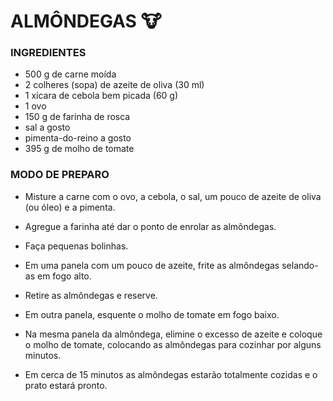# ALMÔNDEGAS :cow:

### INGREDIENTES
 - 500 g de carne moída
 - 2 colheres (sopa) de azeite de oliva (30 ml)
 - 1 xícara de cebola bem picada (60 g)
 - 1 ovo
 - 150 g de farinha de rosca
 - sal a gosto
 - pimenta-do-reino a gosto
 - 395 g de molho de tomate

### MODO DE PREPARO
 - Misture a carne com o ovo, a cebola, o sal, um pouco de azeite de oliva (ou óleo) e a pimenta.
 - Agregue a farinha até dar o ponto de enrolar as almôndegas.

 - Faça pequenas bolinhas.

 - Em uma panela com um pouco de azeite, frite as almôndegas selando-as em fogo alto.

 - Retire as almôndegas e reserve.

 - Em outra panela, esquente o molho de tomate em fogo baixo.

 - Na mesma panela da almôndega, elimine o excesso de azeite e coloque o molho de tomate, colocando as almôndegas para cozinhar por alguns minutos.

 - Em cerca de 15 minutos as almôndegas estarão totalmente cozidas e o prato estará pronto.
